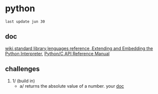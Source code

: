 # python
`last update jun 30`
## doc
<a href="https://docs.python.org/3/">wiki</a>,<a 
href="https://docs.python.org/3/library/index.html#library-index">standard library</a>,<a href="https://docs.python.org/3/reference/index.html#reference-index">lenguages reference </a>,<a href="https://docs.python.org/3/extending/index.html#extending-index">Extending and Embedding the Python Interpreter</a>,
<a href="https://docs.python.org/3/c-api/index.html#c-api-index">Python/C API Reference Manual</a>

## challenges
1. 1/ (build in)
   - a/ returns the absolute value of a number. your <a href="https://docs.python.org/3/library/functions.html#abs">doc</a>




